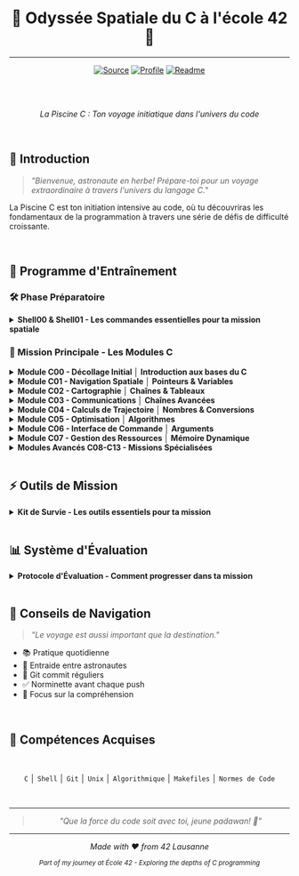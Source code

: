 <div align="center">

# 🚀 Odyssée Spatiale du C à l'école 42 🚀
---

[![Source](https://img.shields.io/badge/Source-Code_Projects-181717?logo=github&logoColor=white)](https://github.com/Xxzer042xX/42-Piscine/tree/master)
[![Profile](https://img.shields.io/badge/Main-Profile-purple?logo=github&logoColor=white)](https://github.com/Xxzer042xX)
[![Readme](https://img.shields.io/badge/Readme-Project-181717?logo=github&logoColor=white)](https://github.com/Xxzer042xX/42-Piscine/blob/master/README.MD)

<br><br>

*La Piscine C : Ton voyage initiatique dans l'univers du code*
</div>
<br>

## 📘 Introduction

> *"Bienvenue, astronaute en herbe! Prépare-toi pour un voyage extraordinaire à travers l'univers du langage C."*

La Piscine C est ton initiation intensive au code, où tu découvriras les fondamentaux de la programmation à travers une série de défis de difficulté croissante.

<br>

## 🎯 Programme d'Entraînement

### 🛠️ Phase Préparatoire 
<details>
<summary><strong>Shell00 & Shell01 - Les commandes essentielles pour ta mission spatiale</strong></summary>

- [**Shell00 - Préparation au Décollage**](https://github.com/Xxzer042xX/42-Piscine/tree/master/extra/shell/shell00)
  - `Terminal`: Navigation système de base
  - `Git`: Configuration initiale
  - `Permissions`: Gestion des droits
  - `Fichiers`: Manipulation basique
    
- [**Shell01 - Contrôle de Mission**](https://github.com/Xxzer042xX/42-Piscine/tree/master/extra/shell/shell01)
  - `Scripts`: Automatisation avancée
  - `RegEx`: Expressions régulières
  - `Données`: Traitement de texte
  - `Variables`: Configuration système
</details>

### 🚀 Mission Principale - Les Modules C

<details>
<summary><strong>Module C00 - Décollage Initial │ Introduction aux bases du C</strong></summary>

- [**C00 - Premier Contact**](https://github.com/Xxzer042xX/42-Piscine/tree/master/c00)
  - `putchar()`: Affichage caractère par caractère
  - `while/for`: Premières boucles
  - `if/else`: Structures de contrôle
  - `char/int`: Types de données de base
  - Compilation avec gcc
</details>

<details>
<summary><strong>Module C01 - Navigation Spatiale │ Pointeurs & Variables</strong></summary>

- [**C01 - Exploration Mémoire**](https://github.com/Xxzer042xX/42-Piscine/tree/master/c01)
  - `&variable`: Adressage mémoire
  - `*pointeur`: Déréférencement
  - `void fonction(int *ptr)`: Passage par référence
  - `ptr++`: Arithmétique des pointeurs
  - Portée des variables
</details>

<details>
<summary><strong>Module C02 - Cartographie │ Chaînes & Tableaux</strong></summary>

- [**C02 - Manipulation de Données**](https://github.com/Xxzer042xX/42-Piscine/tree/master/c02)
  - `char str[]`: Tableaux de caractères
  - `strcpy`: Copie de chaînes
  - `ASCII`: Manipulation de caractères
  - `isalpha/isdigit`: Vérifications
</details>

<details>
<summary><strong>Module C03 - Communications │ Chaînes Avancées</strong></summary>

- [**C03 - Protocoles de Communication**](https://github.com/Xxzer042xX/42-Piscine/tree/master/c03)
  - `strcmp`: Comparaison
  - `strcat`: Concaténation
  - `strstr`: Recherche
  - Gestion mémoire sécurisée
</details>

<details>
<summary><strong>Module C04 - Calculs de Trajectoire │ Nombres & Conversions</strong></summary>

- [**C04 - Mathématiques Spatiales**](https://github.com/Xxzer042xX/42-Piscine/tree/master/c04)
  - `atoi/itoa`: Conversions
  - Bases numériques
  - `putnbr`: Affichage nombres
  - Calculs de précision
</details>

<details>
<summary><strong>Module C05 - Optimisation │ Algorithmes</strong></summary>

- [**C05 - Calculs Avancés**](https://github.com/Xxzer042xX/42-Piscine/tree/master/c05)
  - Récursivité
  - Nombres premiers
  - Suite Fibonacci
  - Optimisation
</details>

<details>
<summary><strong>Module C06 - Interface de Commande │ Arguments</strong></summary>

- [**C06 - Centre de Contrôle**](https://github.com/Xxzer042xX/42-Piscine/tree/master/c06)
  - `argc`: Nombre d'arguments
  - `argv`: Tableau d'arguments
  - Parsing de commandes
  - Validation d'entrées
</details>

<details>
<summary><strong>Module C07 - Gestion des Ressources │ Mémoire Dynamique</strong></summary>

- [**C07 - Allocation de Ressources**](https://github.com/Xxzer042xX/42-Piscine/tree/master/c07)
  - `malloc`: Allocation
  - `free`: Libération
  - `strdup`: Duplication
  - Gestion des fuites
</details>

<details>
<summary><strong>Modules Avancés C08-C13 - Missions Spécialisées</strong></summary>

- [**Module C08**](https://github.com/42School/42-piscine-c08)
  - Headers et macros
  - Protection des fichiers
    
- [**Module C09**](https://github.com/42School/42-piscine-c09)
  - Makefiles
  - Bibliothèques
    
- [**Module C10**](https://github.com/42School/42-piscine-c10)
  - Gestion de fichiers
  - Entrées/Sorties
    
- [**Module C11**](https://github.com/42School/42-piscine-c11)
  - Pointeurs de fonctions
  - Callbacks
    
- [**Module C12**](https://github.com/42School/42-piscine-c12)
  - Listes chaînées
  - Structures de données
    
- [**Module C13**](https://github.com/42School/42-piscine-c13)
  - Arbres binaires
  - Structures complexes
</details>

<br>

## ⚡ Outils de Mission

<details>
<summary><strong>Kit de Survie - Les outils essentiels pour ta mission</strong></summary>

### 🔍 [Norminette](https://github.com/42School/norminette)
- Vérificateur de norme officiel
- Installation simple: `python3 -m pip install norminette`
- Utilisation: `norminette fichier.c`

### 🛠️ [GCC](https://gcc.gnu.org/)
- Compilation standard: `gcc fichier.c`
- Flags recommandés:
  ```bash
  gcc -Wall -Wextra -Werror fichier.c
  ```
- Débogage: `gcc -g fichier.c`

### 📦 [Git](https://git-scm.com/)
- Configuration initiale
  ```bash
  git config --global user.name "ton_login"
  git config --global user.email "ton_email"
  ```
- Commandes essentielles:
  ```bash
  git add .
  git commit -m "message"
  git push
  ```
</details>

<br>

## 📊 Système d'Évaluation

<details>
<summary><strong>Protocole d'Évaluation - Comment progresser dans ta mission</strong></summary>

### 📝 Examens
- Examens hebdomadaires
- Examen final
- Questions théoriques et pratiques

### 🏃 Rushes
- Projets de groupe le weekend
- 48h de programmation intensive
- Collaboration et gestion du temps

### 👥 Évaluations par les Pairs
- Minimum 3 évaluations par projet
- Défense de ton code
- Feedback constructif
</details>

<br>

## 💫 Conseils de Navigation

> *"Le voyage est aussi important que la destination."*

- 📚 Pratique quotidienne
- 🤝 Entraide entre astronautes
- 🔄 Git commit réguliers
- ✅ Norminette avant chaque push
- 🎯 Focus sur la compréhension

<br>

## 🌟 Compétences Acquises
<div align="center">
<br>

`C` │ `Shell` │ `Git` │ `Unix` │ `Algorithmique` │ `Makefiles` │ `Normes de Code`
</div>
<br>

---

<div align="center">

> *"Que la force du code soit avec toi, jeune padawan! 🌌"*

</div>

---

<div align="center">

*Made with ❤️ from 42 Lausanne*

<sub>*Part of my journey at École 42 - Exploring the depths of C programming*</sub>

</div>
